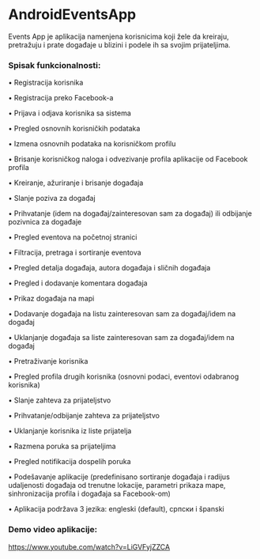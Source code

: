 # AndroidEventsApp

Events App je aplikacija namenjena korisnicima koji žele da kreiraju, pretražuju i prate događaje u blizini i
podele ih sa svojim prijateljima.


### Spisak funkcionalnosti:

• Registracija korisnika

• Registracija preko Facebook-a

• Prijava i odjava korisnika sa sistema

• Pregled osnovnih korisničkih podataka

• Izmena osnovnih podataka na korisničkom profilu

• Brisanje korisničkog naloga i odvezivanje profila aplikacije od Facebook profila

• Kreiranje, ažuriranje i brisanje događaja

• Slanje poziva za događaj

• Prihvatanje (idem na događaj/zainteresovan sam za događaj) ili odbijanje pozivnica za događaje

• Pregled eventova na početnoj stranici

• Filtracija, pretraga i sortiranje eventova

• Pregled detalja događaja, autora događaja i sličnih događaja

• Pregled i dodavanje komentara događaja

• Prikaz događaja na mapi

• Dodavanje događaja na listu zainteresovan sam za događaj/idem na događaj

• Uklanjanje događaja sa liste zainteresovan sam za događaj/idem na događaj

• Pretraživanje korisnika

• Pregled profila drugih korisnika (osnovni podaci, eventovi odabranog korisnika)

• Slanje zahteva za prijateljstvo

• Prihvatanje/odbijanje zahteva za prijateljstvo

• Uklanjanje korisnika iz liste prijatelja

• Razmena poruka sa prijateljima

• Pregled notifikacija dospelih poruka

• Podešavanje aplikacije (predefinisano sortiranje događaja i radijus udaljenosti događaja od trenutne lokacije, parametri prikaza mape, sinhronizacija profila i događaja sa Facebook-om)

• Aplikacija podržava 3 jezika: engleski (default), српски i španski


### Demo video aplikacije:
https://www.youtube.com/watch?v=LiGVFyjZZCA

